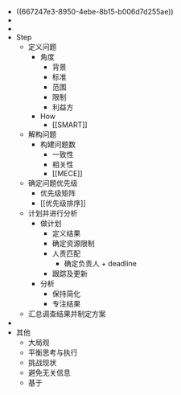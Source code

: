 - ((667247e3-8950-4ebe-8b15-b006d7d255ae))
-
-
- Step
	- 定义问题
		- 角度
			- 背景
			- 标准
			- 范围
			- 限制
			- 利益方
		- How
			- [[SMART]]
	- 解构问题
		- 构建问题数
			- 一致性
			- 相关性
			- [[MECE]]
	- 确定问题优先级
		- 优先级矩阵
		- [[优先级排序]]
	- 计划并进行分析
		- 做计划
			- 定义结果
			- 确定资源限制
			- 人责匹配
				- 确定负责人 + deadline
			- 跟踪及更新
		- 分析
			- 保持简化
			- 专注结果
	- 汇总调查结果并制定方案
-
- 其他
	- 大局观
	- 平衡思考与执行
	- 挑战现状
	- 避免无关信息
	- 基于